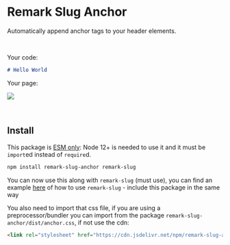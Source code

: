 # Remark Slug Anchor

Automatically append anchor tags to your header elements.

<br>

Your code:
```md
# Hello World
```

Your page:

![](https://i.imgur.com/1Qmj4Dl.png)

<br>

## Install

This package is [ESM only](https://gist.github.com/sindresorhus/a39789f98801d908bbc7ff3ecc99d99c):
Node 12+ is needed to use it and it must be `import`ed instead of `require`d.

```bash
npm install remark-slug-anchor remark-slug
```

You can now use this along with `remark-slug` (must use), you can find an example [here](https://www.npmjs.com/package/remark-slug) of how to use `remark-slug` - include this package in the same way

You also need to import that css file, if you are using a preprocessor/bundler you can import from the package `remark-slug-anchor/dist/anchor.css`, if not use the cdn:

```html
<link rel="stylesheet" href="https://cdn.jsdelivr.net/npm/remark-slug-anchor@0/dist/anchor.css" />
```